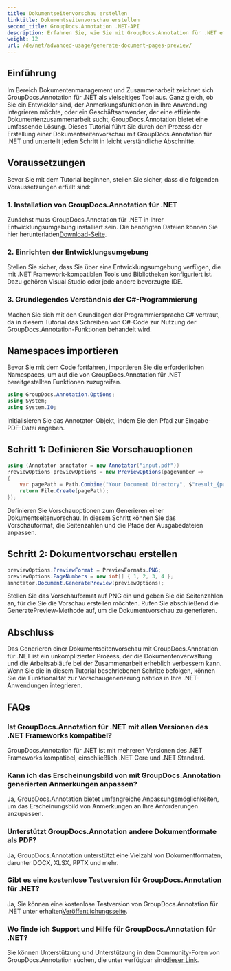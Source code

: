 ```yaml
---
title: Dokumentseitenvorschau erstellen
linktitle: Dokumentseitenvorschau erstellen
second_title: GroupDocs.Annotation .NET-API
description: Erfahren Sie, wie Sie mit GroupDocs.Annotation für .NET effizient eine Vorschau von Dokumentseiten erstellen. Verbessern Sie Ihre Dokumentenmanagement-Workflows mit dieser umfassenden Lösung.
weight: 12
url: /de/net/advanced-usage/generate-document-pages-preview/
---
```

## Einführung
Im Bereich Dokumentenmanagement und Zusammenarbeit zeichnet sich GroupDocs.Annotation für .NET als vielseitiges Tool aus. Ganz gleich, ob Sie ein Entwickler sind, der Anmerkungsfunktionen in Ihre Anwendung integrieren möchte, oder ein Geschäftsanwender, der eine effiziente Dokumentenzusammenarbeit sucht, GroupDocs.Annotation bietet eine umfassende Lösung. Dieses Tutorial führt Sie durch den Prozess der Erstellung einer Dokumentseitenvorschau mit GroupDocs.Annotation für .NET und unterteilt jeden Schritt in leicht verständliche Abschnitte.
## Voraussetzungen
Bevor Sie mit dem Tutorial beginnen, stellen Sie sicher, dass die folgenden Voraussetzungen erfüllt sind:
### 1. Installation von GroupDocs.Annotation für .NET
 Zunächst muss GroupDocs.Annotation für .NET in Ihrer Entwicklungsumgebung installiert sein. Die benötigten Dateien können Sie hier herunterladen[Download-Seite](https://releases.groupdocs.com/annotation/net/).
### 2. Einrichten der Entwicklungsumgebung
Stellen Sie sicher, dass Sie über eine Entwicklungsumgebung verfügen, die mit .NET Framework-kompatiblen Tools und Bibliotheken konfiguriert ist. Dazu gehören Visual Studio oder jede andere bevorzugte IDE.
### 3. Grundlegendes Verständnis der C#-Programmierung
Machen Sie sich mit den Grundlagen der Programmiersprache C# vertraut, da in diesem Tutorial das Schreiben von C#-Code zur Nutzung der GroupDocs.Annotation-Funktionen behandelt wird.

## Namespaces importieren
Bevor Sie mit dem Code fortfahren, importieren Sie die erforderlichen Namespaces, um auf die von GroupDocs.Annotation für .NET bereitgestellten Funktionen zuzugreifen.

```csharp
using GroupDocs.Annotation.Options;
using System;
using System.IO;

```
Initialisieren Sie das Annotator-Objekt, indem Sie den Pfad zur Eingabe-PDF-Datei angeben.
## Schritt 1: Definieren Sie Vorschauoptionen
```csharp
using (Annotator annotator = new Annotator("input.pdf"))
PreviewOptions previewOptions = new PreviewOptions(pageNumber =>
{
    var pagePath = Path.Combine("Your Document Directory", $"result_{pageNumber}.png");
    return File.Create(pagePath);
});
```
Definieren Sie Vorschauoptionen zum Generieren einer Dokumentseitenvorschau. In diesem Schritt können Sie das Vorschauformat, die Seitenzahlen und die Pfade der Ausgabedateien anpassen.
## Schritt 2: Dokumentvorschau erstellen
```csharp
previewOptions.PreviewFormat = PreviewFormats.PNG;
previewOptions.PageNumbers = new int[] { 1, 2, 3, 4 };
annotator.Document.GeneratePreview(previewOptions);
```
Stellen Sie das Vorschauformat auf PNG ein und geben Sie die Seitenzahlen an, für die Sie die Vorschau erstellen möchten. Rufen Sie abschließend die GeneratePreview-Methode auf, um die Dokumentvorschau zu generieren.

## Abschluss
Das Generieren einer Dokumentseitenvorschau mit GroupDocs.Annotation für .NET ist ein unkomplizierter Prozess, der die Dokumentenverwaltung und die Arbeitsabläufe bei der Zusammenarbeit erheblich verbessern kann. Wenn Sie die in diesem Tutorial beschriebenen Schritte befolgen, können Sie die Funktionalität zur Vorschaugenerierung nahtlos in Ihre .NET-Anwendungen integrieren.
## FAQs
### Ist GroupDocs.Annotation für .NET mit allen Versionen des .NET Frameworks kompatibel?
GroupDocs.Annotation für .NET ist mit mehreren Versionen des .NET Frameworks kompatibel, einschließlich .NET Core und .NET Standard.
### Kann ich das Erscheinungsbild von mit GroupDocs.Annotation generierten Anmerkungen anpassen?
Ja, GroupDocs.Annotation bietet umfangreiche Anpassungsmöglichkeiten, um das Erscheinungsbild von Anmerkungen an Ihre Anforderungen anzupassen.
### Unterstützt GroupDocs.Annotation andere Dokumentformate als PDF?
Ja, GroupDocs.Annotation unterstützt eine Vielzahl von Dokumentformaten, darunter DOCX, XLSX, PPTX und mehr.
### Gibt es eine kostenlose Testversion für GroupDocs.Annotation für .NET?
Ja, Sie können eine kostenlose Testversion von GroupDocs.Annotation für .NET unter erhalten[Veröffentlichungsseite](https://releases.groupdocs.com/).
### Wo finde ich Support und Hilfe für GroupDocs.Annotation für .NET?
 Sie können Unterstützung und Unterstützung in den Community-Foren von GroupDocs.Annotation suchen, die unter verfügbar sind[dieser Link](https://forum.groupdocs.com/c/annotation/10).